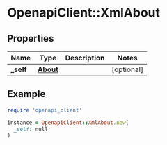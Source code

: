 # OpenapiClient::XmlAbout

## Properties

| Name | Type | Description | Notes |
| ---- | ---- | ----------- | ----- |
| **_self** | [**About**](About.md) |  | [optional] |

## Example

```ruby
require 'openapi_client'

instance = OpenapiClient::XmlAbout.new(
  _self: null
)
```

